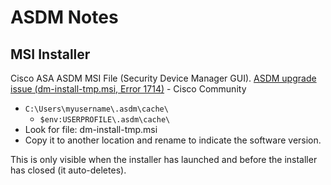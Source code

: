 # ASDM Notes

## MSI Installer

Cisco ASA ASDM MSI File (Security Device Manager GUI).
[ASDM upgrade issue (dm-install-tmp.msi, Error 1714)][1] - Cisco Community

* `C:\Users\myusername\.asdm\cache\`
  * `$env:USERPROFILE\.asdm\cache\`
* Look for file: dm-install-tmp.msi
* Copy it to another location and rename to indicate the software version.

This is only visible when the installer has launched and before the installer has closed (it auto-deletes).

[1]: https://community.cisco.com/t5/other-security-subjects/asdm-upgrade-issue-dm-install-tmp-msi-error-1714/m-p/4673223#M150704
